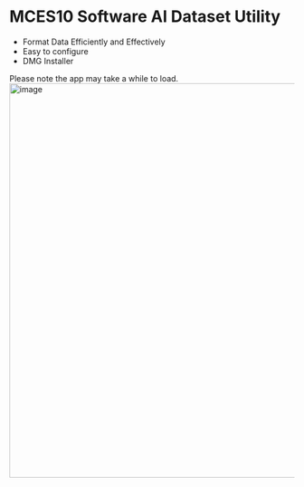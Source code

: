 # **MCES10 Software AI Dataset Utility**

- Format Data Efficiently and Effectively
- Easy to configure
- DMG Installer

Please note the app may take a while to load.
<img width="985" height="697" alt="image" src="https://github.com/user-attachments/assets/b4c5b127-8b47-41dd-b4b1-c76ccb038d23" />
